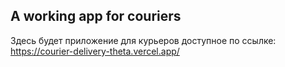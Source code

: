 ## A working app for couriers

Здесь будет приложение для курьеров
доступное по ссылке:
https://courier-delivery-theta.vercel.app/